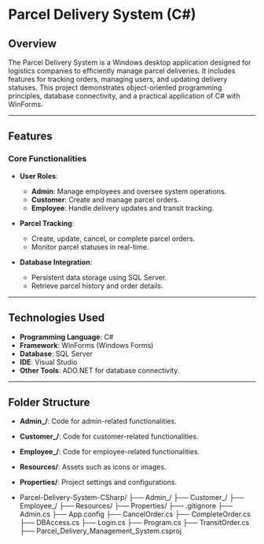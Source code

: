 # Parcel Delivery System (C#)

## Overview
The Parcel Delivery System is a Windows desktop application designed for logistics companies to efficiently manage parcel deliveries. It includes features for tracking orders, managing users, and updating delivery statuses.
This project demonstrates object-oriented programming principles, database connectivity, and a practical application of C# with WinForms.

---

## Features
### Core Functionalities
- **User Roles**:
  - **Admin**: Manage employees and oversee system operations.
  - **Customer**: Create and manage parcel orders.
  - **Employee**: Handle delivery updates and transit tracking.

- **Parcel Tracking**:
  - Create, update, cancel, or complete parcel orders.
  - Monitor parcel statuses in real-time.

- **Database Integration**:
  - Persistent data storage using SQL Server.
  - Retrieve parcel history and order details.

---

## Technologies Used
- **Programming Language**: C#
- **Framework**: WinForms (Windows Forms)
- **Database**: SQL Server
- **IDE**: Visual Studio
- **Other Tools**: ADO.NET for database connectivity.

---
## Folder Structure
- **Admin_/**: Code for admin-related functionalities.
- **Customer_/**: Code for customer-related functionalities.
- **Employee_/**: Code for employee-related functionalities.
- **Resources/**: Assets such as icons or images.
- **Properties/**: Project settings and configurations.

- Parcel-Delivery-System-CSharp/
├── Admin_/
├── Customer_/
├── Employee_/
├── Resources/
├── Properties/
├── .gitignore
├── Admin.cs
├── App.config
├── CancelOrder.cs
├── CompleteOrder.cs
├── DBAccess.cs
├── Login.cs
├── Program.cs
├── TransitOrder.cs
├── Parcel_Delivery_Management_System.csproj



